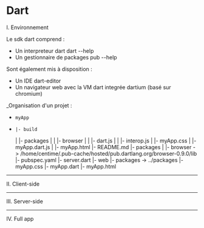 Dart
====

I. Environnement

Le sdk dart comprend :
* Un interpreteur dart 
    dart --help
* Un gestionnaire de packages
    pub --help

Sont également mis à disposition :
* Un IDE
    dart-editor
* Un navigateur web avec la VM dart integrée
    dartium (basé sur chromium)

_Organisation d'un projet :



   *     myApp
   *     |- build
        |   |- packages
        |   |   |- browser
        |   |       |- dart.js
        |   |       |- interop.js
        |   |- myApp.css
        |   |- myApp.dart.js
        |   |- myApp.html
        |- README.md
        |- packages
        |   |- browser -> /home/centime/.pub-cache/hosted/pub.dartlang.org/browser-0.9.0/lib
        |- pubspec.yaml
        |- server.dart
        |- web
            |- packages -> ../packages
            |- myApp.css
            |- myApp.dart
            |- myApp.html




 _________________________________________________________

II. Client-side

 _________________________________________________________

III. Server-side

 _________________________________________________________

IV. Full app